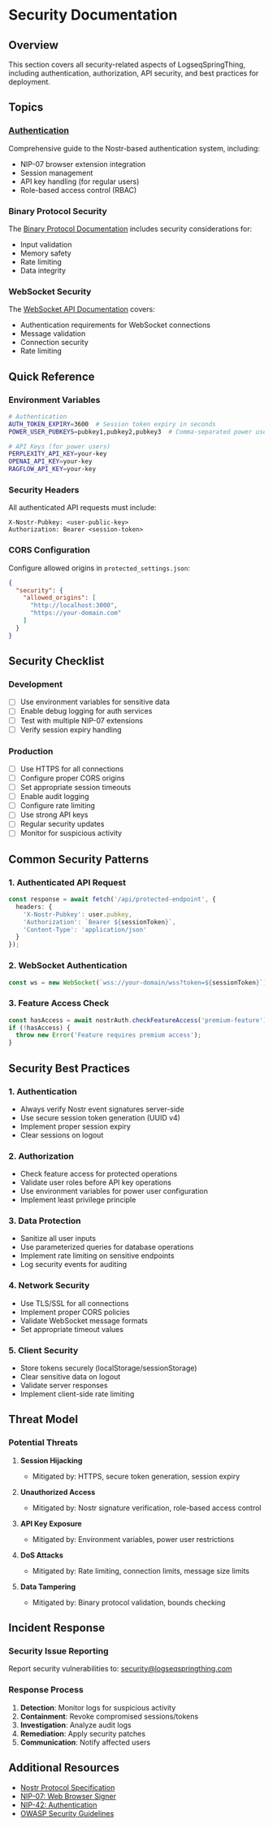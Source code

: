 # Security Documentation

## Overview

This section covers all security-related aspects of LogseqSpringThing, including authentication, authorization, API security, and best practices for deployment.

## Topics

### [Authentication](./authentication.md)
Comprehensive guide to the Nostr-based authentication system, including:
- NIP-07 browser extension integration
- Session management
- API key handling (for regular users)
- Role-based access control (RBAC)

### Binary Protocol Security
The [Binary Protocol Documentation](../api/binary-protocol.md) includes security considerations for:
- Input validation
- Memory safety
- Rate limiting
- Data integrity

### WebSocket Security
The [WebSocket API Documentation](../api/websocket.md) covers:
- Authentication requirements for WebSocket connections
- Message validation
- Connection security
- Rate limiting

## Quick Reference

### Environment Variables

```bash
# Authentication
AUTH_TOKEN_EXPIRY=3600  # Session token expiry in seconds
POWER_USER_PUBKEYS=pubkey1,pubkey2,pubkey3  # Comma-separated power users

# API Keys (for power users)
PERPLEXITY_API_KEY=your-key
OPENAI_API_KEY=your-key
RAGFLOW_API_KEY=your-key
```

### Security Headers

All authenticated API requests must include:
```
X-Nostr-Pubkey: <user-public-key>
Authorization: Bearer <session-token>
```

### CORS Configuration

Configure allowed origins in `protected_settings.json`:
```json
{
  "security": {
    "allowed_origins": [
      "http://localhost:3000",
      "https://your-domain.com"
    ]
  }
}
```

## Security Checklist

### Development
- [ ] Use environment variables for sensitive data
- [ ] Enable debug logging for auth services
- [ ] Test with multiple NIP-07 extensions
- [ ] Verify session expiry handling

### Production
- [ ] Use HTTPS for all connections
- [ ] Configure proper CORS origins
- [ ] Set appropriate session timeouts
- [ ] Enable audit logging
- [ ] Configure rate limiting
- [ ] Use strong API keys
- [ ] Regular security updates
- [ ] Monitor for suspicious activity

## Common Security Patterns

### 1. Authenticated API Request

```typescript
const response = await fetch('/api/protected-endpoint', {
  headers: {
    'X-Nostr-Pubkey': user.pubkey,
    'Authorization': `Bearer ${sessionToken}`,
    'Content-Type': 'application/json'
  }
});
```

### 2. WebSocket Authentication

```typescript
const ws = new WebSocket(`wss://your-domain/wss?token=${sessionToken}`);
```

### 3. Feature Access Check

```typescript
const hasAccess = await nostrAuth.checkFeatureAccess('premium-feature');
if (!hasAccess) {
  throw new Error('Feature requires premium access');
}
```

## Security Best Practices

### 1. Authentication
- Always verify Nostr event signatures server-side
- Use secure session token generation (UUID v4)
- Implement proper session expiry
- Clear sessions on logout

### 2. Authorization
- Check feature access for protected operations
- Validate user roles before API key operations
- Use environment variables for power user configuration
- Implement least privilege principle

### 3. Data Protection
- Sanitize all user inputs
- Use parameterized queries for database operations
- Implement rate limiting on sensitive endpoints
- Log security events for auditing

### 4. Network Security
- Use TLS/SSL for all connections
- Implement proper CORS policies
- Validate WebSocket message formats
- Set appropriate timeout values

### 5. Client Security
- Store tokens securely (localStorage/sessionStorage)
- Clear sensitive data on logout
- Validate server responses
- Implement client-side rate limiting

## Threat Model

### Potential Threats

1. **Session Hijacking**
   - Mitigated by: HTTPS, secure token generation, session expiry

2. **Unauthorized Access**
   - Mitigated by: Nostr signature verification, role-based access control

3. **API Key Exposure**
   - Mitigated by: Environment variables, power user restrictions

4. **DoS Attacks**
   - Mitigated by: Rate limiting, connection limits, message size limits

5. **Data Tampering**
   - Mitigated by: Binary protocol validation, bounds checking

## Incident Response

### Security Issue Reporting

Report security vulnerabilities to: security@logseqspringthing.com

### Response Process

1. **Detection**: Monitor logs for suspicious activity
2. **Containment**: Revoke compromised sessions/tokens
3. **Investigation**: Analyze audit logs
4. **Remediation**: Apply security patches
5. **Communication**: Notify affected users

## Additional Resources

- [Nostr Protocol Specification](https://github.com/nostr-protocol/nips)
- [NIP-07: Web Browser Signer](https://github.com/nostr-protocol/nips/blob/master/07.md)
- [NIP-42: Authentication](https://github.com/nostr-protocol/nips/blob/master/42.md)
- [OWASP Security Guidelines](https://owasp.org/)
